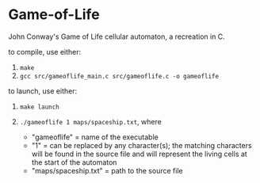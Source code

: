 # Game-of-Life
John Conway's Game of Life cellular automaton, a recreation in C.

to compile, use either:
1) ```make```
2) ```gcc src/gameoflife_main.c src/gameoflife.c -o gameoflife```

to launch, use either:
1) ```make launch```
2) ```./gameoflife 1 maps/spaceship.txt```,  where

    - "gameoflife" = name of the executable
    - "1" = can be replaced by any character(s); the matching characters will be found in the source file and will represent the living cells at the start of the automaton
    - "maps/spaceship.txt" = path to the source file
